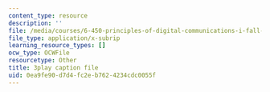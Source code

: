 ```yaml
---
content_type: resource
description: ''
file: /media/courses/6-450-principles-of-digital-communications-i-fall-2006/0ea9fe90d7d4fc2eb7624234cdc0055f_wzUaJmN9Mf0.srt
file_type: application/x-subrip
learning_resource_types: []
ocw_type: OCWFile
resourcetype: Other
title: 3play caption file
uid: 0ea9fe90-d7d4-fc2e-b762-4234cdc0055f
---
```

